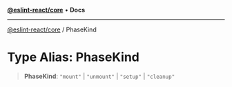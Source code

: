 [**@eslint-react/core**](../README.md) • **Docs**

***

[@eslint-react/core](../README.md) / PhaseKind

# Type Alias: PhaseKind

> **PhaseKind**: `"mount"` \| `"unmount"` \| `"setup"` \| `"cleanup"`
